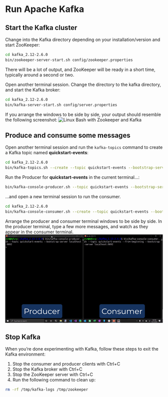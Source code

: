# Run Apache Kafka
## Start the Kafka cluster
Change into the Kafka directory depending on your installation/version and start ZooKeeper:
```bash
cd kafka_2.12-2.6.0
bin/zookeeper-server-start.sh config/zookeeper.properties
```
There will be a lot of output, and ZooKeeper will be ready in a short time, typically around a second or two.

Open another terminal session. Change the directory to the kafka directory, and start the Kafka broker:
```bash
cd kafka_2.12-2.6.0
bin/kafka-server-start.sh config/server.properties
```

If you arrange the windows to be side by side, your output should resemble the following screenshot:
![Linux Bash with Zookeeper and Kafka](./img/kafka_start.png)

## Produce and consume some messages
Open another terminal session and run the ``kafka-topics`` command to create a Kafka topic named **quickstart-events**:
```bash
cd kafka_2.12-2.6.0
bin/kafka-topics.sh --create --topic quickstart-events --bootstrap-server localhost:9092
```
Run the Producer for **quickstart-events**  in the current terminal...:  
```bash
bin/kafka-console-producer.sh --topic quickstart-events --bootstrap-server localhost:9092
```
...and open a new terminal session to run the consumer.
```bash
cd kafka_2.12-2.6.0
bin/kafka-console-consumer.sh --create --topic quickstart-events --bootstrap-server localhost:9092
```

Arrange the producer and consumer terminal windows to be side by side. In the producer terminal, type a few more messages, and watch as they appear in the consumer terminal.
![Producer and Consumer terminal window](./img/kafka-windows-produce-consume.gif)

## Stop Kafka
When you’re done experimenting with Kafka, follow these steps to exit the Kafka environment:

1. Stop the consumer and producer clients with Ctrl+C
2. Stop the Kafka broker with Ctrl+C
3. Stop the ZooKeeper server with Ctrl+C
4. Run the following command to clean up:
```bash
rm -rf /tmp/kafka-logs /tmp/zookeeper
```
